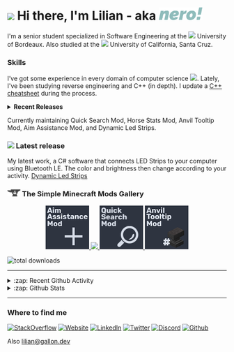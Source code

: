 <h1> <img src="https://emojis.slackmojis.com/emojis/images/1531849430/4246/blob-sunglasses.gif?1531849430" width="30"/> Hi there, I'm Lilian - aka <img src="https://github.com/N3ROO/N3ROO/raw/master/nero_animated_small_transparent_crop.gif" width="100"/> </h1>

I'm a senior student specialized in Software Engineering at the <img src="https://image.flaticon.com/icons/svg/197/197560.svg" width="13"/> University of Bordeaux. Also studied at the <img src="https://image.flaticon.com/icons/svg/197/197484.svg" width="13"/> University of California, Santa Cruz.

<h3> Skills </h3>

I’ve got some experience in every domain of computer science <img src="https://media.giphy.com/media/WUlplcMpOCEmTGBtBW/giphy.gif" width="23">. Lately, I've been studying reverse engineering and C++ (in depth). I update a [C++ cheatsheet](https://github.com/N3ROO/Cheatsheets/blob/master/cpp.md) during the process.

<details>
  <summary><b>Recent Releases</b></summary>

| 🎁 Project | 📝 Description |
|----|----|
| [Daily Wallhaven Wallpaper](https://github.com/N3ROO/Daily-Wallhaven-Wallpaper) 1.0.0 | A script that changes your wallpaper everyday by picking one on [Wallhaven]([W](https://wallhaven.cc/)) |
| [BettercolorsEngine](https://github.com/N3ROO/BettercolorsEngine) 1.1.0 (published on maven central) | The Engine of the Minecraft mod [Bettercolors](https://github.com/N3ROO/Bettercolors). Can be used for anything else that requires an automatically generated GUI  |
| [LatencyMod](https://github.com/N3ROO/LatencyMod) 0.1.0 | A Minecraft mod that displays your latency |
| [Aim Assistance Mod](https://github.com/N3ROO/AimAssistanceMod) 1.3.0 | A Minecraft mod that helps you aiming |
| [Bettercolors](https://github.com/N3ROO/Bettercolors) 7.3.0 | A Minecraft assistance mod
| [Quick Search Mod](https://github.com/N3ROO/QuickSearchMod) 1.0.0 | A Minecraft mod to search for items
| [Horse Stats Mod](https://github.com/N3ROO/HorseStatsMod) 1.3.1 | A Minecraft mod that shows the statistics of the ridden horse
| [Anvil Tooltip Mod](https://github.com/N3ROO/AnvilTooltipMod) 1.0.0 | A Minecraft mod that shows the number of anvil uses as well as the repair cost of an item
| [Dynamic Led Strips](https://github.com/N3ROO/DynamicLedStrips) 0.1.0 | A program that takes control of cheap Led Strips controllers to make them look expensive

</details>

Currently maintaining Quick Search Mod, Horse Stats Mod, Anvil Tooltip Mod, Aim Assistance Mod, and Dynamic Led Strips.

<h3> <img width=30 src="https://github.com/N3ROO/DynamicLedStrips/raw/main/.github/bls_icon.png"> Latest release </h3>
                                                                                       
My latest work, a C# software that connects LED Strips to your computer using Bluetooth LE. The color and brightness then change according to your activity. [Dynamic Led Strips](https://github.com/N3ROO/DynamicLedStrips)

<h3> <img src="https://github.com/N3ROO/N3ROO/raw/master/curseforge_png.png" width="30"/> The Simple Minecraft Mods Gallery </h3>

<p style="text-align:center">
  <a href="https://www.curseforge.com/minecraft/mc-mods/aim-assistance"> <img src="https://github.com/N3ROO/AimAssistanceMod/raw/MC_1.16.3/.github/images/aimassistancemod.png"> </a>
  <a href="https://www.curseforge.com/minecraft/mc-mods/horse-statistics"> <img src="https://github.com/N3ROO/HorseStatsMod/raw/MC_1.16.3/.github/resources/horsestatsmod.png"> </a>
  <a href="https://www.curseforge.com/minecraft/mc-mods/quick-search"> <img src="https://github.com/N3ROO/QuickSearchMod/raw/MC_1.16.3/.github/resources/quicksearch.png"> </a>
  <a href="https://www.curseforge.com/minecraft/mc-mods/anvil-tooltip-mod"> <img src="https://github.com/N3ROO/AnvilTooltipMod/raw/MC_1.16.3/.github/resources/anviltooltipmod.png"> </a>
</p>

![total downloads](https://img.shields.io/badge/Total%20downlods-4k%2B-brightgreen?style=for-the-badge&logo=java&labelColor=2E3440)

---

<details>
  <summary>:zap: Recent Github Activity</summary>

<!--START_SECTION:activity-->
1. 🎉 Merged PR [#4](https://github.com/N3ROO/HorseStatsMod/pull/4) in [N3ROO/HorseStatsMod](https://github.com/N3ROO/HorseStatsMod)
2. 💪 Opened PR [#4](https://github.com/N3ROO/HorseStatsMod/pull/4) in [N3ROO/HorseStatsMod](https://github.com/N3ROO/HorseStatsMod)
3. ❗️ Opened issue [#11](https://github.com/sekelsta/horse-colors/issues/11) in [sekelsta/horse-colors](https://github.com/sekelsta/horse-colors)
4. 🎉 Merged PR [#3](https://github.com/N3ROO/HorseStatsMod/pull/3) in [N3ROO/HorseStatsMod](https://github.com/N3ROO/HorseStatsMod)
5. 💪 Opened PR [#3](https://github.com/N3ROO/HorseStatsMod/pull/3) in [N3ROO/HorseStatsMod](https://github.com/N3ROO/HorseStatsMod)
<!--END_SECTION:activity-->

</details>

<details>
  <summary>:zap: Github Stats</summary>
<br>

![bio](https://github-readme-stats.vercel.app/api?username=N3ROO&show_icons=true&hide_title=true)

![lang](https://github-readme-stats.vercel.app/api/top-langs/?username=N3ROO&layout=compact&hide=jupyter%20notebook)

</details>

---


<h3> Where to find me </h3>

<p>
<a href="https://stackoverflow.com/users/8811838/nero?tab=profile" target="_blank"><img alt="StackOverflow" src="https://img.shields.io/badge/StackOverflow-%23F48024.svg?&style=for-the-badge&logo=StackOverflow&logoColor=white" /></a>
<a href="https://gallon.dev" target="_blank"><img alt="Website" src="https://img.shields.io/badge/gallon.dev-%234C566A.svg?&style=for-the-badge&logo=microsoft-edge&logoColor=white" /></a>
<a href="https://www.linkedin.com/in/lilian-gallon" target="_blank"><img alt="LinkedIn" src="https://img.shields.io/badge/linkedin-%230077B5.svg?&style=for-the-badge&logo=linkedin&logoColor=white" /></a>
<a href="https://twitter.com/LilianSurf" target="_blank"><img alt="Twitter" src="https://img.shields.io/badge/twitter-%231DA1F2.svg?&style=for-the-badge&logo=twitter&logoColor=white" /></a>
<a href="https://discordapp.com/users/76281566866706432" target="_blank"><img alt="Discord" src="https://img.shields.io/badge/discord-%237289DA.svg?&style=for-the-badge&logo=discord&logoColor=white" /></a>
<a href="https://github.com/N3ROO" target="_blank"><img alt="Github" src="https://img.shields.io/badge/GitHub-%2312100E.svg?&style=for-the-badge&logo=Github&logoColor=white" /></a>
</p>

Also lilian@gallon.dev
